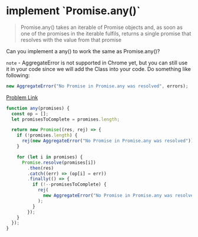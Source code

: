 # implement \`Promise.any()\`

> Promise.any() takes an iterable of Promise objects and, as soon as one of the promises in the iterable fulfils, returns a single promise that resolves with the value from that promise

Can you implement a any() to work the same as Promise.any()?

`note` - AggregateError is not supported in Chrome yet, but you can still use it in your code since we will add the Class into your code. Do something like following:

```js
new AggregateError("No Promise in Promise.any was resolved", errors);
```

[Problem Link](https://bigfrontend.dev/problem/implement-Promise-any)

```js
function any(promises) {
  const op = [];
  let promisesToComplete = promises.length;

  return new Promise((res, rej) => {
    if (!promises.length) {
      rej(new AggregateError("No Promise in Promise.any was resolved"));
    }

    for (let i in promises) {
      Promise.resolve(promises[i])
        .then(res)
        .catch((err) => (op[i] = err))
        .finally(() => {
          if (!--promisesToComplete) {
            rej(
              new AggregateError("No Promise in Promise.any was resolved", op)
            );
          }
        });
    }
  });
}
```
